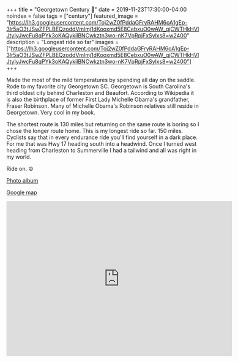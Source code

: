 +++
title =  "Georgetown Century 💯"
date = 2019-11-23T17:30:00-04:00
noindex = false
tags = ["century"]
featured_image = "https://lh3.googleusercontent.com/Toj2wZ0fPddaGFryRAHM6oA1gEp-3lr5aO3tJSwZFPLBEQzoddVmlmj1dKooxmd5E8CebxuO0wAW_qjCWTHkHVlJtyIyJwcFu8qPYk3oKAQykilBNCwkztn3wo-nK7VpRpjFxSylxs8=w2400"
description = "Longest ride so far"
images = ["https://lh3.googleusercontent.com/Toj2wZ0fPddaGFryRAHM6oA1gEp-3lr5aO3tJSwZFPLBEQzoddVmlmj1dKooxmd5E8CebxuO0wAW_qjCWTHkHVlJtyIyJwcFu8qPYk3oKAQykilBNCwkztn3wo-nK7VpRpjFxSylxs8=w2400"]
+++

Made the most of the mild temperatures by spending all day on the saddle. Rode to my favorite city Georgetown SC. Georgetown is South Carolina's third oldest city behind Charleston and Beaufort. According to Wikipedia it is also the birthplace of former First Lady Michelle Obama's grandfather, Fraser Robinson. Many of Michelle Obama's Robinson relatives still reside in Georgetown. Very cool in my book.

The shortest route is 130 miles but returning on the same route is boring so I chose the longer route home. This is my longest ride so far. 150 miles. Cyclists say that in every endurance ride you'll find yourself in a dark place. For me that was Hwy 17 heading south into a headwind. Once I turned west heading from Charleston to Summerville I had a tailwind and all was right in my world.

Ride on. ☮

<a href='https://photos.app.goo.gl/6hZFPBHPunYNvDvZ9'>Photo album</a>

[Google map](https://drive.google.com/open?id=188aEpYmWQGemiOef0h8dHyWar8_M9UBU&usp=sharing)

<iframe height='405' width='590' frameborder='0' allowtransparency='true' scrolling='no' src='https://www.strava.com/activities/2886406119/embed/8e11856e2ea1923fb3796d4f5ad8d3d9affeaa87'></iframe>
